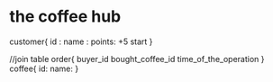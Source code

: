# the coffee hub

customer{
id :
name :
points: +5 start
}

//join table
order{
buyer_id
bought_coffee_id
time_of_the_operation
}
coffee{
id:
name:
}
